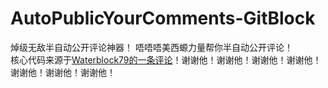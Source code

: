 # AutoPublicYourComments-GitBlock
焯级无敌半自动公开评论神器！ 唔唔唔美西螈力量帮你半自动公开评论！  
核心代码来源于[Waterblock79的一条评论](https://aerfaying.com/Users/1068072#commentId=4542016)！谢谢他！谢谢他！谢谢他！谢谢他！谢谢他！谢谢他！谢谢他！

